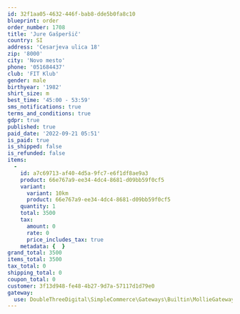 ```yaml
---
id: 32f1aa05-4632-446f-bab8-dde5b0fa8c10
blueprint: order
order_number: 1708
title: 'Jure Gašperšič'
country: SI
address: 'Cesarjeva ulica 18'
zip: '8000'
city: 'Novo mesto'
phone: '051684437'
club: 'FIT Klub'
gender: male
birthyear: '1982'
shirt_size: m
best_time: '45:00 - 53:59'
sms_notifications: true
terms_and_conditions: true
gdpr: true
published: true
paid_date: '2022-09-21 05:51'
is_paid: true
is_shipped: false
is_refunded: false
items:
  -
    id: a7c69713-af40-4d5a-9fc7-e6f1df8ae9a3
    product: 66e767a9-ee34-4dc4-8681-d09bb59f0cf5
    variant:
      variant: 10km
      product: 66e767a9-ee34-4dc4-8681-d09bb59f0cf5
    quantity: 1
    total: 3500
    tax:
      amount: 0
      rate: 0
      price_includes_tax: true
    metadata: {  }
grand_total: 3500
items_total: 3500
tax_total: 0
shipping_total: 0
coupon_total: 0
customer: 3f13d948-fe48-4b27-9d7a-57117d1d79e0
gateway:
  use: DoubleThreeDigital\SimpleCommerce\Gateways\Builtin\MollieGateway
---
```

